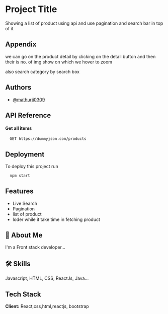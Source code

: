 
# Project Title

Showing a list of product using api and use pagination and search bar in top of it



## Appendix

we can go on the product detail by clicking on the detail button and then their is no. of img show on which we hover to zoom

also search category by search box


## Authors

- [@mathurji0309](https://www.github.com/mathurji0309)


## API Reference

#### Get all items

```https://dummyjson.com/products
  GET https://dummyjson.com/products
```



## Deployment

To deploy this project run

```bash
  npm start
```


## Features

- Live Search
- Pagination
- list of product
- loder while it take time in fetching product


## 🚀 About Me
I'm a Front stack developer...


## 🛠 Skills
Javascript, HTML, CSS, ReactJs, Java...


## Tech Stack

**Client:** React,css,html,reactjs, bootstrap

